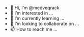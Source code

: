 - 👋 Hi, I’m @medveqrack
- 👀 I’m interested in ...
- 🌱 I’m currently learning ...
- 💞️ I’m looking to collaborate on ...
- 📫 How to reach me ...

<!---
medveqrack/medveqrack is a ✨ special ✨ repository because its `README.md` (this file) appears on your GitHub profile.
You can click the Preview link to take a look at your changes.
--->
